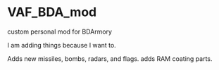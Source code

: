 # VAF_BDA_mod
custom personal mod for BDArmory

I am adding things because I want to.

Adds new missiles, bombs, radars, and flags.
adds RAM coating parts.
